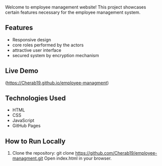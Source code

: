 
Welcome to  employee management website! This project showcases certain features necessary for the employee management system.

## Features
- Responsive design
- core roles performed by the actors
- attractive user interface
- secured system by encryption mechanism

## Live Demo
(https://Cherab19.github.io/employee-managment)

## Technologies Used
- HTML
- CSS
- JavaScript
- GitHub Pages

## How to Run Locally
1. Clone the repository:
   git clone https://github.com/Cherab19/employee-managment.git
Open index.html in your browser.
